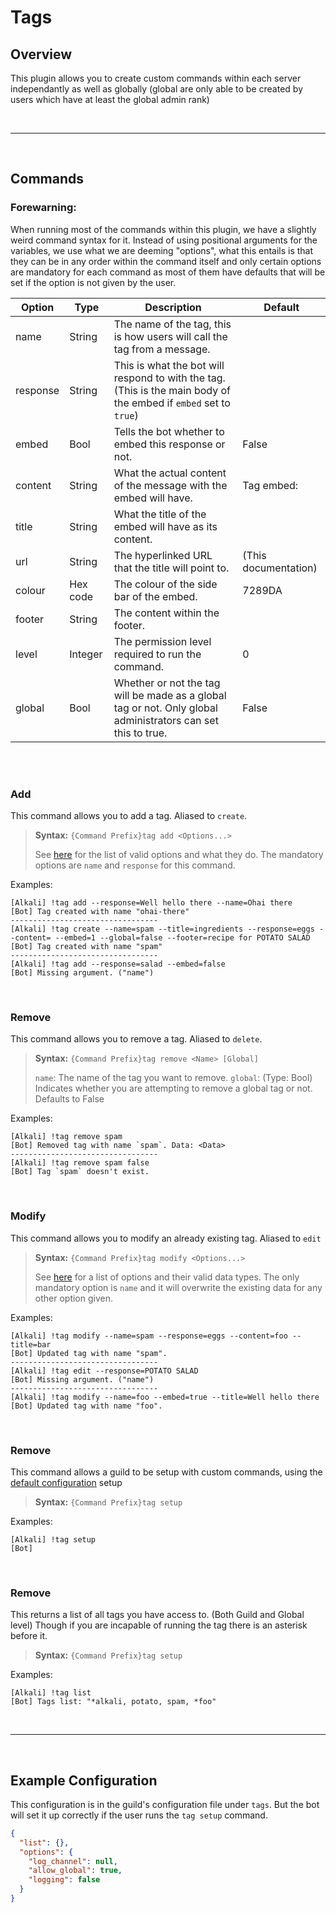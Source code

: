 # Tags

<a id="overview"></a>

## Overview

This plugin allows you to create custom commands within each server independantly as well as globally (global are only able to be created by users which have at least the global admin rank)

</br>

-------------------------------------------

</br>

<a id="commands"></a>

## Commands

<a id="options-list"></a>

### Forewarning:
When running most of the commands within this plugin, we have a slightly weird command syntax for it. Instead of using positional arguments for the variables, we use what we are deeming "options", what this entails is that they can be in any order within the command itself and only certain options are mandatory for each command as most of them have defaults that will be set if the option is not given by the user.

|  Option  | Type     | Description | Default |
| -------- | -------- | ----------- | ------- |
| name     | String   | The name of the tag, this is how users will call the tag from a message. |  |
| response | String   | This is what the bot will respond to with the tag. (This is the main body of the embed if `embed` set to `true`) |  |
| embed    | Bool     | Tells the bot whether to embed this response or not. | False |
| content  | String   | What the actual content of the message with the embed will have. | Tag embed: |
| title    | String   | What the title of the embed will have as its content. |  |
| url      | String   | The hyperlinked URL that the title will point to. | (This documentation) |
| colour   | Hex code | The colour of the side bar of the embed. | 7289DA |
| footer   | String   | The content within the footer. |  |
| level    | Integer  | The permission level required to run the command. | 0 |
| global   | Bool     | Whether or not the tag will be made as a global tag or not. Only global administrators can set this to true. | False |


</br>
</br>

### Add

This command allows you to add a tag. Aliased to `create`.

> **Syntax:** `{Command Prefix}tag add <Options...>`
>
> See [here](#options-list) for the list of valid options and what they do.
> The mandatory options are `name` and `response` for this command.

Examples:
```
[Alkali] !tag add --response=Well hello there --name=Ohai there
[Bot] Tag created with name "ohai-there"
---------------------------------
[Alkali] !tag create --name=spam --title=ingredients --response=eggs --content= --embed=1 --global=false --footer=recipe for POTATO SALAD
[Bot] Tag created with name "spam"
---------------------------------
[Alkali] !tag add --response=salad --embed=false
[Bot] Missing argument. ("name")
```

</br>

### Remove

This command allows you to remove a tag. Aliased to `delete`.

> **Syntax:** `{Command Prefix}tag remove <Name> [Global]`
>
> `name`: The name of the tag you want to remove.
> `global`: (Type: Bool) Indicates whether you are attempting to remove a global tag or not. Defaults to False

Examples:
```
[Alkali] !tag remove spam
[Bot] Removed tag with name `spam`. Data: <Data>
---------------------------------
[Alkali] !tag remove spam false
[Bot] Tag `spam` doesn't exist.
```

</br>

### Modify

This command allows you to modify an already existing tag. Aliased to `edit`

> **Syntax:** `{Command Prefix}tag modify <Options...>`
>
> See [here](#options-list) for a list of options and their valid data types.
> The only mandatory option is `name` and it will overwrite the existing data for any other option given.

Examples:
```
[Alkali] !tag modify --name=spam --response=eggs --content=foo --title=bar
[Bot] Updated tag with name "spam".
---------------------------------
[Alkali] !tag edit --response=POTATO SALAD
[Bot] Missing argument. ("name")
---------------------------------
[Alkali] !tag modify --name=foo --embed=true --title=Well hello there
[Bot] Updated tag with name "foo".
```

</br>

### Remove

This command allows a guild to be setup with custom commands, using the [default configuration](#example-config "Example Configuration") setup

> **Syntax:** `{Command Prefix}tag setup`

Examples:
```
[Alkali] !tag setup
[Bot] 
```

</br>

### Remove

This returns a list of all tags you have access to. (Both Guild and Global level) Though if you are incapable of running the tag there is an asterisk before it.

> **Syntax:** `{Command Prefix}tag setup`

Examples:
```
[Alkali] !tag list
[Bot] Tags list: "*alkali, potato, spam, *foo"
```

</br>

-------------------------------------------

</br>

<a id="example-config"></a>

## Example Configuration

This configuration is in the guild's configuration file under `tags`. But the bot will set it up correctly if the user runs the `tag setup` command.

```json
{
  "list": {},
  "options": {
    "log_channel": null,
    "allow_global": true,
    "logging": false
  }
}
```